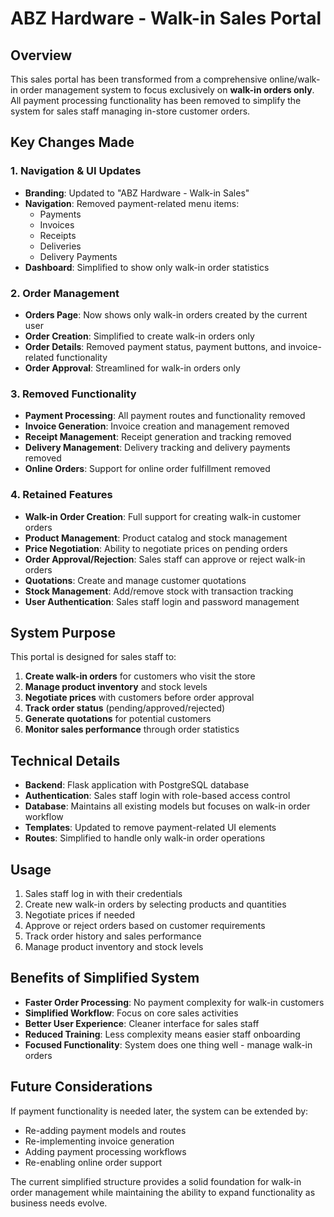 # ABZ Hardware - Walk-in Sales Portal

## Overview
This sales portal has been transformed from a comprehensive online/walk-in order management system to focus exclusively on **walk-in orders only**. All payment processing functionality has been removed to simplify the system for sales staff managing in-store customer orders.

## Key Changes Made

### 1. Navigation & UI Updates
- **Branding**: Updated to "ABZ Hardware - Walk-in Sales"
- **Navigation**: Removed payment-related menu items:
  - Payments
  - Invoices  
  - Receipts
  - Deliveries
  - Delivery Payments
- **Dashboard**: Simplified to show only walk-in order statistics

### 2. Order Management
- **Orders Page**: Now shows only walk-in orders created by the current user
- **Order Creation**: Simplified to create walk-in orders only
- **Order Details**: Removed payment status, payment buttons, and invoice-related functionality
- **Order Approval**: Streamlined for walk-in orders only

### 3. Removed Functionality
- **Payment Processing**: All payment routes and functionality removed
- **Invoice Generation**: Invoice creation and management removed
- **Receipt Management**: Receipt generation and tracking removed
- **Delivery Management**: Delivery tracking and delivery payments removed
- **Online Orders**: Support for online order fulfillment removed

### 4. Retained Features
- **Walk-in Order Creation**: Full support for creating walk-in customer orders
- **Product Management**: Product catalog and stock management
- **Price Negotiation**: Ability to negotiate prices on pending orders
- **Order Approval/Rejection**: Sales staff can approve or reject walk-in orders
- **Quotations**: Create and manage customer quotations
- **Stock Management**: Add/remove stock with transaction tracking
- **User Authentication**: Sales staff login and password management

## System Purpose
This portal is designed for sales staff to:
1. **Create walk-in orders** for customers who visit the store
2. **Manage product inventory** and stock levels
3. **Negotiate prices** with customers before order approval
4. **Track order status** (pending/approved/rejected)
5. **Generate quotations** for potential customers
6. **Monitor sales performance** through order statistics

## Technical Details
- **Backend**: Flask application with PostgreSQL database
- **Authentication**: Sales staff login with role-based access control
- **Database**: Maintains all existing models but focuses on walk-in order workflow
- **Templates**: Updated to remove payment-related UI elements
- **Routes**: Simplified to handle only walk-in order operations

## Usage
1. Sales staff log in with their credentials
2. Create new walk-in orders by selecting products and quantities
3. Negotiate prices if needed
4. Approve or reject orders based on customer requirements
5. Track order history and sales performance
6. Manage product inventory and stock levels

## Benefits of Simplified System
- **Faster Order Processing**: No payment complexity for walk-in customers
- **Simplified Workflow**: Focus on core sales activities
- **Better User Experience**: Cleaner interface for sales staff
- **Reduced Training**: Less complexity means easier staff onboarding
- **Focused Functionality**: System does one thing well - manage walk-in orders

## Future Considerations
If payment functionality is needed later, the system can be extended by:
- Re-adding payment models and routes
- Re-implementing invoice generation
- Adding payment processing workflows
- Re-enabling online order support

The current simplified structure provides a solid foundation for walk-in order management while maintaining the ability to expand functionality as business needs evolve.
